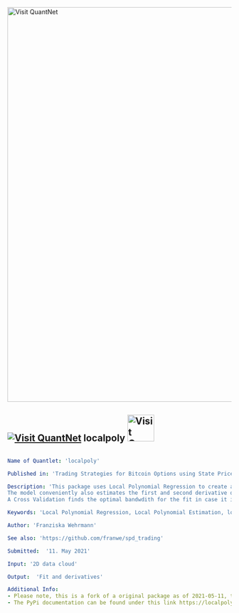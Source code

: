 [<img src="https://github.com/QuantLet/Styleguide-and-FAQ/blob/master/pictures/banner.png" width="888" alt="Visit QuantNet">](http://quantlet.de/)

## [<img src="https://github.com/QuantLet/Styleguide-and-FAQ/blob/master/pictures/qloqo.png" alt="Visit QuantNet">](http://quantlet.de/) **localpoly** [<img src="https://github.com/QuantLet/Styleguide-and-FAQ/blob/master/pictures/QN2.png" width="60" alt="Visit QuantNet 2.0">](http://quantlet.de/)

```yaml

Name of Quantlet: 'localpoly'

Published in: 'Trading Strategies for Bitcoin Options using State Price Densities (Master Thesis)'

Description: 'This package uses Local Polynomial Regression to create a fit to the data. 
The model conveniently also estimates the first and second derivative of the fit. 
A Cross Validation finds the optimal bandwdith for the fit in case it is unknown.'

Keywords: 'Local Polynomial Regression, Local Polynomial Estimation, locpol, Fit, Fitting, Taylor Expansion' 

Author: 'Franziska Wehrmann'

See also: 'https://github.com/franwe/spd_trading'

Submitted:  '11. May 2021'

Input: '2D data cloud'

Output:  'Fit and derivatives'

Additional Info: 
- Please note, this is a fork of a original package as of 2021-05-11, the original can be found here  https://github.com/franwe/localpoly
- The PyPi documentation can be found under this link https://localpoly.readthedocs.io/en/latest/'

```